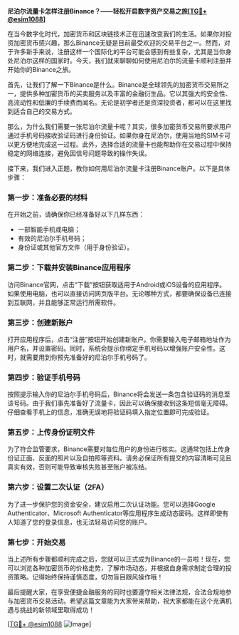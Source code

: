 **尼泊尔流量卡怎样注册Binance？——轻松开启数字资产交易之旅[[TG💪+ @esim1088](https://t.me/s/esim1088)]**

在当今数字化时代，加密货币和区块链技术正在迅速改变我们的生活。如果你对投资加密货币感兴趣，那么Binance无疑是目前最受欢迎的交易平台之一。然而，对于许多新手来说，注册这样一个国际化的平台可能会感到有些复杂，尤其是当你身处尼泊尔这样的国家时。今天，我们就来聊聊如何使用尼泊尔的流量卡顺利注册并开始你的Binance之旅。

首先，让我们了解一下Binance是什么。Binance是全球领先的加密货币交易所之一，提供多种加密货币的买卖服务以及丰富的金融衍生品。它以其强大的安全性、高流动性和低廉的手续费而闻名。无论是初学者还是资深投资者，都可以在这里找到适合自己的交易方式。

那么，为什么我们需要一张尼泊尔流量卡呢？其实，很多加密货币交易所要求用户通过手机号码接收验证码进行身份验证。如果你身在尼泊尔，使用当地的SIM卡可以更方便地完成这一过程。此外，选择合适的流量卡也能帮助你在交易过程中保持稳定的网络连接，避免因信号问题导致的操作失误。

接下来，我们进入正题，教你如何用尼泊尔流量卡注册Binance账户。以下是具体步骤：

### 第一步：准备必要的材料

在开始之前，请确保你已经准备好以下几样东西：
- 一部智能手机或电脑；
- 有效的尼泊尔手机号码；
- 身份证或其他官方文件（用于身份验证）。

### 第二步：下载并安装Binance应用程序

访问Binance官网，点击“下载”按钮获取适用于Android或iOS设备的应用程序。如果使用电脑，也可以直接访问网页版平台。无论哪种方式，都要确保设备已连接到互联网，并且能够正常运行所需软件。

### 第三步：创建新账户

打开应用程序后，点击“注册”按钮开始创建新账户。你需要输入电子邮箱地址作为用户名，并设置密码。同时，系统会提示你绑定手机号码以增强账户安全性。这时，就需要用到你预先准备好的尼泊尔手机号码了。

### 第四步：验证手机号码

按照提示输入你的尼泊尔手机号码后，Binance将会发送一条包含验证码的消息至该号码。由于我们事先准备好了流量卡，因此可以确保接收到这条短信毫无障碍。仔细查看手机上的信息，准确无误地将验证码填入指定位置即可完成验证。

### 第五步：上传身份证明文件

为了符合监管要求，Binance需要对每位用户的身份进行核实。这通常包括上传身份证正面、反面的照片以及自拍照等资料。请务必保证所有提交的内容清晰可见且真实有效，否则可能导致审核失败甚至账户被冻结。

### 第六步：设置二次认证（2FA）

为了进一步保护您的资金安全，建议启用二次认证功能。您可以选择Google Authenticator、Microsoft Authenticator等应用程序生成动态密码。这样即使有人知道了您的登录信息，也无法轻易访问您的账户。

### 第七步：开始交易

当上述所有步骤都顺利完成之后，您就可以正式成为Binance的一员啦！现在，您可以浏览各种加密货币的价格走势，了解市场动态，并根据自身需求制定合理的投资策略。记得始终保持谨慎态度，切勿盲目跟风操作哦！

最后提醒大家，在享受便捷金融服务的同时也要遵守相关法律法规，合法合规地参与加密货币交易活动。希望这篇文章能为大家带来帮助，祝大家都能在这个充满机遇与挑战的新领域里取得成功！

[[TG💪+ @esim1088](https://t.me/s/esim1088) ![Image](https://i.postimg.cc/4NQfJmqS/Snipaste-2025-05-13-00-14-12.png)]